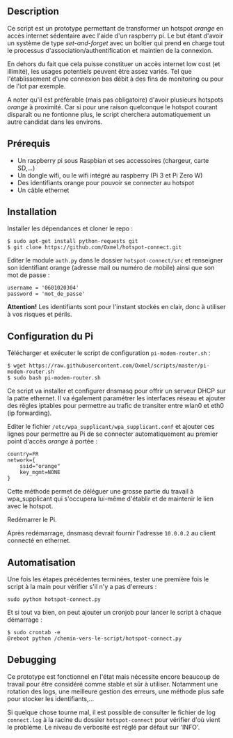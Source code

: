 ## Description

Ce script est un prototype permettant de transformer un hotspot *orange* en
accès internet sédentaire avec l'aide d'un raspberry pi. Le but étant d'avoir
un système de type *set-and-forget* avec un boîtier qui prend en charge tout
le processus d'association/authentification et maintien de la connexion.

En dehors du fait que cela puisse constituer un accès internet low cost
(et illimité), les usages potentiels peuvent être assez variés. Tel que
l'établissement d'une connexion bas débit à des fins de monitoring ou pour
de l'iot par exemple.

A noter qu'il est préférable (mais pas obligatoire) d'avoir plusieurs hotspots
*orange* à proximité. Car si pour une raison quelconque le hotspot courant
disparaît ou ne fontionne plus, le script cherchera automatiquement un autre
candidat dans les environs.

## Prérequis

- Un raspberry pi sous Raspbian et ses accessoires (chargeur, carte SD,...)
- Un dongle wifi, ou le wifi intégré au raspberry (Pi 3 et Pi Zero W)
- Des identifiants orange pour pouvoir se connecter au hotspot
- Un câble ethernet


## Installation

Installer les dépendances et cloner le repo :

    $ sudo apt-get install python-requests git
    $ git clone https://github.com/Oxmel/hotspot-connect.git

Editer le module `auth.py` dans le dossier `hotspot-connect/src` et
renseigner son identifiant orange (adresse mail ou numéro de mobile)
ainsi que son mot de passe :

    username = '0601020304'
    password = 'mot_de_passe'

**Attention!** Les identifiants sont pour l'instant stockés en clair,
donc à utiliser à vos risques et périls.


## Configuration du Pi

Télécharger et exécuter le script de configuration `pi-modem-router.sh` :

    $ wget https://raw.githubusercontent.com/Oxmel/scripts/master/pi-modem-router.sh
    $ sudo bash pi-modem-router.sh

Ce script va installer et configurer dnsmasq pour offrir un serveur DHCP
sur la patte ethernet. Il va également paramétrer les interfaces réseau et
ajouter des règles iptables pour permettre au trafic de transiter entre wlan0
et eth0 (ip forwarding).

Editer le fichier `/etc/wpa_supplicant/wpa_supplicant.conf`
et ajouter ces lignes pour permettre au Pi de se connecter automatiquement
au premier point d'accès *orange* à portée :

    country=FR
    network={
        ssid="orange"
        key_mgmt=NONE
    }

Cette méthode permet de déléguer une grosse partie du travail à wpa_supplicant
qui s'occupera lui-même d'établir et de maintenir le lien avec le hotspot.

Redémarrer le Pi.

Après redémarrage, dnsmasq devrait fournir l'adresse `10.0.0.2` au client
connecté en ethernet.


## Automatisation

Une fois les étapes précédentes terminées, tester une première fois le script
à la main pour vérifier s'il n'y a pas d'erreurs :

    sudo python hotspot-connect.py

Et si tout va bien, on peut ajouter un cronjob pour lancer
le script à chaque démarrage :

    $ sudo crontab -e
    @reboot python /chemin-vers-le-script/hotspot-connect.py

## Debugging

Ce prototype est fonctionnel en l'état mais nécessite encore beaucoup de travail
pour être considéré comme stable et sûr à utiliser. Notamment une rotation
des logs, une meilleure gestion des erreurs, une méthode plus safe pour
stocker les identifiants,...

Si quelque chose tourne mal, il est possible de consulter le fichier
de log `connect.log` à la racine du dossier `hotspot-connect` pour vérifier
d'où vient le problème. Le niveau de verbosité est réglé par défaut sur 'INFO'.
